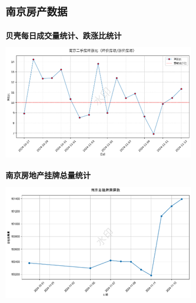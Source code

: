 # 南京房产数据

## 贝壳每日成交量统计、跌涨比统计
![plot_njhouse_price_ratio](./house_scripts/plot_njhouse_price_ratio.png)

## 南京房地产挂牌总量统计

![plot_njhouse_total_listings](./house_scripts/plot_njhouse_total_listings.png)